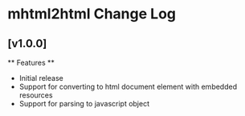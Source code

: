 # mhtml2html Change Log

## [v1.0.0]

** Features **

- Initial release
- Support for converting to html document element with embedded resources
- Support for parsing to javascript object
